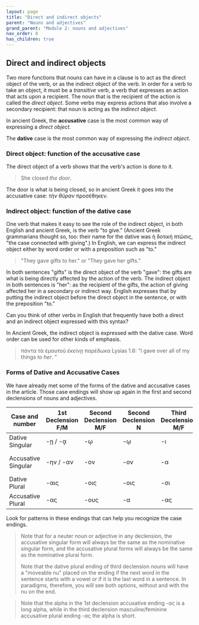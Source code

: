 ```yaml
---
layout: page
title: "Direct and indirect objects"
parent: "Nouns and adjectives"
grand_parent: "Module 2: nouns and adjectives"
nav_order: 8
has_children: true
---
```


## Direct and indirect objects

Two more functions that nouns can have in a clause is to act as the direct object of the verb, or as the indirect object of the verb. In order for a verb to take an object, it must be a *transitive* verb, a verb that expresses an action that acts upon a recipient. The noun that is the recipient of the action is called the *direct object*. Some verbs may express actions that also involve a secondary recipient: that noun is acting as the *indirect object*. 

In ancient Greek, the **accusative** case is the most common way of expressing a *direct object*. 

The **dative** case is the most common way of expressing the *indirect object*.

### Direct object: function of the accusative case

The direct object of a verb shows that the verb's action is done to it. 

> She closed *the door*.

The door is what is being closed, so in ancient Greek it goes into the accusative case: *τὴν θύραν* προσέθηκεν.


### Indirect object: function of the dative case

One verb that makes it easy to see the role of the indirect object, in both English and ancient Greek, is the verb "to give." 
(Ancient Greek grammarians thought so, too: their name for the dative was ἡ δοτική πτῶσις, "the case connected with giving".)  In English, we can express the indirect object either by word order or with a preposition such as "to." 

> "They gave gifts to her." or "They gave her gifts." 

In both sentences "gifts" is the direct object of the verb "gave": the gifts are what is being directly affected by the action of the verb. The indirect object in both sentences is "her": as the recipient of the gifts, the action of giving affected her in a secondary or indirect way. English expresses that by putting the indirect object before the direct object in the sentence, or with the preposition "to." 

Can you think of other verbs in English that frequently have both a direct and an indirect object expressed with this syntax? 

In Ancient Greek, the indirect object is expressed with the dative case. Word order can be used for other kinds of emphasis. 

> πάντα τὰ ἐμαυτοῦ *ἐκείνῃ* παρέδωκα Lysias 1.6: "I gave over all of my things *to her*. "

### Forms of Dative and Accusative Cases

We have already met some of the forms of the dative and accusative cases in the article. Those case endings will show up again in the first and second declensions of nouns and adjectives.

| Case and number | 1st Declension F/M | Second Declension M/F | Second Declension N | Third Decelension M/F | Third Declension N |
| --- | --- | --- | --- | --- | --- |
| Dative Singular | -ῃ / -ᾳ | -ῳ | -ῳ | -ι | -ι |
| Accusative Singular | -ην / -αν | -ον | -ον | -α | - (same form as nominative)|
| Dative Plural | -αις | -οις | -οις | -σι | -σι |
| Accusative Plural | -ας | -ους | -α | -ας | -α |

Look for patterns in these endings that can help you recognize the case endings.

> Note that for a neuter noun or adjective in any declension, the accusative singular form will always be the same as the nominative singular form, and the accusative plural forms will always be the same as the nominative plural form.
> 
> Note that the dative plural ending of third declension nouns will have a "moveable nu" placed on the ending if the next word in the sentence starts with a vowel or if it is the last word in a sentence. In paradigms, therefore, you will see both options, without and with the nu on the end.

> Note that the alpha in the 1st declension accusative ending -ας is a long alpha, while in the third declension masculine/feminine accusative plural ending -ας the alpha is short.


